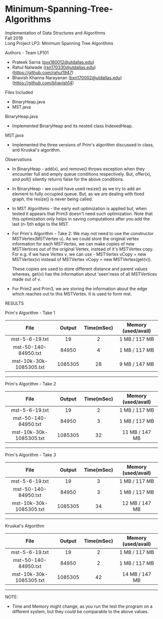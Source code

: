 # Minimum-Spanning-Tree-Algorithms

Implementation of Data Structures and Algorithms  
Fall 2018  
Long Project LP3: Minimum Spanning Tree Algorithms

Authors - Team LP101
- Prateek Sarna (pxs180012@utdallas.edu)
- Rahul Nalwade (rsn170330@utdallas.edu) (https://github.com/rahul1947)
- Bhavish Khanna Narayanan (bxn170002@utdallas.edu) (https://github.com/bhavish14)

Files Included
- BinaryHeap.java
- MST.java

BinaryHeap.java
  - Implemented BinaryHeap and its nested class IndexedHeap.

MST.java
  - Implemented the three versions of Prim's algorithm discussed in class, and Kruskal's algorithm. 
  
Observations
- In BinaryHeap - add(x), and remove() throws exception when they 
   encounter full and empty queue conditions respectively. But, offer(x), 
   and poll() silently returns false for the above conditions. 
   
- In BinaryHeap - we could have used resize() as we try to add an element 
   to fully occupied queue. But, as we are dealing with fixed graph, the 
   resize() is never being called.
   
- In MST Algorithms - the early exit optimization is applied but, when 
   tested it appears that Prim3 doesn't need such optimization. 
   Note that this optimization only helps in saving computations after you 
   add the last (n-1)th edge to the MST. 

- For Prim's Algorithm - Take 2:
   We may not need to use the constructor MSTVertex(MSTVertex u).
   As we could store the original vertex information for each MSTVertex,
   we can make copies of new MSTVertices out of the original Vertex, 
   instead of it's MSTVertex copy.
   For e.g. if we have Vertex v, we can use -
   MSTVertex vCopy = new MSTVertex(v) instead of
   MSTVertex vCopy = new MSTVertex(get(v)).

   These copies are used to store different distance and parent values 
   whereas, get(v) has the information about 'seen'ness of all MSTVertices 
   made out of v. 
   
- For Prim2 and Prim3, we are storing the information about the edge 
   which reaches out to this MSTVertex. It is used to form mst<Edge>.
  

RESULTS

Prim's Algorithm - Take 1
 
| File                    | Output   |  Time(mSec)  | Memory (used/avail)|  
|:-----------------------:|:--------:|:------------:|:------------------:|  
| mst-5-6-19.txt          | 19       | 2            | 1 MB / 117 MB      |  
| mst-50-140-84950.txt    | 84950    | 4            | 1 MB / 117 MB      |  
| mst-10k-30k-1085305.txt | 1085305  | 28           | 9 MB / 147 MB      |  
 ------------------------------------------------------------------------


Prim's Algorithm - Take 2

| File                    | Output   |  Time(mSec)  | Memory (used/avail)|  
|:-----------------------:|:--------:|:------------:|:------------------:|  
| mst-5-6-19.txt          | 19       | 2            | 1 MB / 117 MB      |  
| mst-50-140-84950.txt    | 84950    | 3            | 1 MB / 117 MB      |  
| mst-10k-30k-1085305.txt | 1085305  | 32           | 11 MB / 147 MB     |  
 ------------------------------------------------------------------------


Prim's Algorithm - Take 3
 
| File                    | Output   |  Time(mSec)  | Memory (used/avail)|  
|:-----------------------:|:--------:|:------------:|:------------------:|  
| mst-5-6-19.txt          | 19       | 3            | 1 MB / 117 MB      |
| mst-50-140-84950.txt    | 84950    | 3            | 1 MB / 117 MB      |
| mst-10k-30k-1085305.txt | 1085305  | 34           | 12 MB / 147 MB     |
 ------------------------------------------------------------------------


Kruskal's Algorithm
 
| File                    | Output   |  Time(mSec)  | Memory (used/avail)|   
|:-----------------------:|:--------:|:------------:|:------------------:|  
| mst-5-6-19.txt          | 19       | 2            | 1 MB / 117 MB      |  
| mst-50-140-84950.txt    | 84950    | 2            | 1 MB / 117 MB      |  
| mst-10k-30k-1085305.txt | 1085305  | 42           | 14 MB / 147 MB     |  
 ------------------------------------------------------------------------

NOTE: 
- Time and Memory might change, as you run the test the program on a 
  different system, but they could be comparable to the above values.
